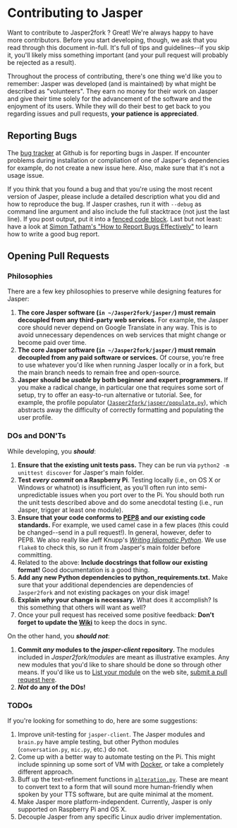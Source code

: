 # Contributing to Jasper

Want to contribute to Jasper2fork ? Great! We're always happy to have more contributors. Before you start developing, though, we ask that you read through this document in-full. It's full of tips and guidelines--if you skip it, you'll likely miss something important (and your pull request will probably be rejected as a result).

Throughout the process of contributing, there's one thing we'd like you to remember: Jasper was developed (and is maintained) by what might be described as "volunteers". They earn no money for their work on Jasper and give their time solely for the advancement of the software and the enjoyment of its users. While they will do their best to get back to you regarding issues and pull requests, **your patience is appreciated**.

## Reporting Bugs

The [bug tracker](https://github.com/jasper2fork/j2f/issues) at Github is for reporting bugs in Jasper. If encounter problems during installation or compliation of one of Jasper's dependencies for example, do not create a new issue here. Also, make sure that it's not a usage issue.

If you think that you found a bug and that you're using the most recent version of Jasper, please include a detailed description what you did and how to reproduce the bug. If Jasper crashes, run it with `--debug` as command line argument and also include the full stacktrace (not just the last line). If you post output, put it into a [fenced code block](https://help.github.com/articles/github-flavored-markdown/#fenced-code-blocks). Last but not least: have a look at [Simon Tatham's "How to Report Bugs Effectively"](http://www.chiark.greenend.org.uk/~sgtatham/bugs.html) to learn how to write a good bug report.

## Opening Pull Requests

### Philosophies

There are a few key philosophies to preserve while designing features for Jasper:

1. **The core Jasper software (`in ~/Jasper2fork/jasper/`) must remain decoupled from any third-party web services.** For example, the Jasper core should never depend on Google Translate in any way. This is to avoid unnecessary dependences on web services that might change or become paid over time.
2. **The core Jasper software (`in ~/Jasper2fork/jasper/`) must remain decoupled from any paid software or services.** Of course, you're free to use whatever you'd like when running Jasper locally or in a fork, but the main branch needs to remain free and open-source.
3. **Jasper should be _usable_ by both beginner and expert programmers.** If you make a radical change, in particular one that requires some sort of setup, try to offer an easy-to-run alternative or tutorial. See, for example, the profile populator ([`Jasper2fork/jasper/populate.py`](https://github.com/jasper2fork/j2f/blob/jasper-dev/jasper/populate.py)), which abstracts away the difficulty of correctly formatting and populating the user profile.

### DOs and DON'Ts

While developing, you **_should_**:

1. **Ensure that the existing unit tests pass.** They can be run via `python2 -m unittest discover` for Jasper's main folder.
2. **Test _every commit_ on a Raspberry Pi**. Testing locally (i.e., on OS X or Windows or whatnot) is insufficient, as you'll often run into semi-unpredictable issues when you port over to the Pi. You should both run the unit tests described above and do some anecdotal testing (i.e., run Jasper, trigger at least one module).
3. **Ensure that your code conforms to [PEP8](http://legacy.python.org/dev/peps/pep-0008/) and our existing code standards.** For example, we used camel case in a few places (this could be changed--send in a pull request!). In general, however, defer to PEP8. We also really like Jeff Knupp's [_Writing Idiomatic Python_](http://www.jeffknupp.com/writing-idiomatic-python-ebook/). We use `flake8` to check this, so run it from Jasper's main folder before committing.
4. Related to the above: **Include docstrings that follow our existing format!** Good documentation is a good thing.
4. **Add any new Python dependencies to python_requirements.txt.** Make sure that your additional dependencies are dependencies of `Jasper2fork` and not existing packages on your disk image!
5. **Explain _why_ your change is necessary.** What does it accomplish? Is this something that others will want as well?
6. Once your pull request has received some positive feedback: **Don't forget to update the [Wiki](https://github.com/jasper2fork/j2f/wiki)** to keep the docs in sync.

On the other hand, you **_should not_**:

1. **Commit _any_ modules to the _jasper-client_ repository.** The modules included in _Jasper2fork/modules_ are meant as illustrative examples. Any new modules that you'd like to share should be done so through other means. If you'd like us to [List your module]() on the web site, [submit a pull request here](https://github.com/jasper2fork/j2f/pulls).
2. **_Not_ do any of the DOs!**

### TODOs

If you're looking for something to do, here are some suggestions:

1. Improve unit-testing for `jasper-client`. The Jasper modules and `brain.py` have ample testing, but other Python modules (`conversation.py`, `mic.py`, etc.) do not.
2. Come up with a better way to automate testing on the Pi. This might include spinning up some sort of VM with [Docker](http://docs.docker.io), or take a completely different approach.
3. Buff up the text-refinement functions in [`alteration.py`](https://github.com/jasperproject/jasper-client/blob/master/client/alteration.py). These are meant to convert text to a form that will sound more human-friendly when spoken by your TTS software, but are quite minimal at the moment.
4. Make Jasper more platform-independent. Currently, Jasper is only supported on Raspberry Pi and OS X.
5. Decouple Jasper from any specific Linux audio driver implementation.
